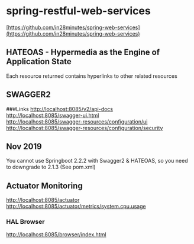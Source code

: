 # spring-restful-web-services

[https://github.com/in28minutes/spring-web-services](https://github.com/in28minutes/spring-web-services)

## HATEOAS - Hypermedia as the Engine of Application State
Each resource returned contains hyperlinks to other related resources

## SWAGGER2

###Links
[http://localhost:8085/v2/api-docs](http://localhost:8085/v2/api-docs) <br />
[http://localhost:8085/swagger-ui.html](http://localhost:8085/swagger-ui.html) <br />
[http://localhost:8085/swagger-resources/configuration/ui](http://localhost:8085/swagger-resources/configuration/ui)  <br />
[http://localhost:8085/swagger-resources/configuration/security](http://localhost:8085/swagger-resources/configuration/security)  <br />

## Nov 2019
You cannot use Springboot 2.2.2 with Swagger2 & HATEOAS, so you need to downgrade to 2.1.3 (See pom.xml)

## Actuator Monitoring
[http://localhost:8085/actuator](http://localhost:8085/actuator) <br />
[http://localhost:8085/actuator/metrics/system.cpu.usage](http://localhost:8085/actuator/metrics/system.cpu.usage)

### HAL Browser
[http://localhost:8085/browser/index.html](http://localhost:8085/browser/index.html#/)
